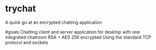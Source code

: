 # trychat
A quick go at an encrypted chatting application

#goals
Chatting client and server application for desktop with one integrated chatroom
RSA + AES 256 encrypted
Using the standard TCP protocol and sockets
